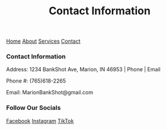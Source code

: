 <html lang="en">
<body>
  <header>
    <h1>Contact Information</h1>
  </header>

  <nav>
    <a href="https://https://nytro765.github.io/BankShot/">Home</a>
    <a href="About.md">About</a>
    <a href="https://www.example.com">Services</a>
    <a href="ContactInformation.md">Contact</a>
  </nav>

  <footer>
    <h3> Contact Information </h3>
    <p>Address: 1234 BankShot Ave, Marion, IN 46953 | Phone | Email</p>
    <p>Phone #: (765)618-2265</p>
    <p>Email: MarionBankShot@gmail.com</p>
    <h3> Follow Our Socials </h3>
    <a href="https://www.example.com">Facebook</a>
    <a href="https://www.example.com">Instagram</a>
    <a href="https://www.example.com">TikTok</a>
  </footer>

</body>
</html>
